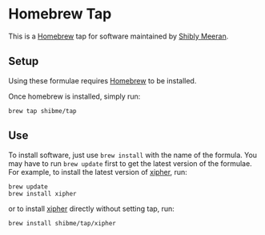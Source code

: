 Homebrew Tap
=====================
This is a [Homebrew][brew] tap for software maintained by [Shibly Meeran][shibme].

Setup
-----
Using these formulae requires [Homebrew][brew] to be installed.

Once homebrew is installed, simply run:
```
brew tap shibme/tap
```

Use
---
To install software, just use `brew install` with the name of the formula. You may have to run `brew update` first to get the latest version of the formulae. For example, to install the latest version of [xipher][xipher], run:
```
brew update
brew install xipher
```
or to install [xipher][xipher] directly without setting tap, run:
```
brew install shibme/tap/xipher
```

[brew]: http://brew.sh
[shibme]: https://github.com/shibme
[xipher]: https://github.com/shibme/xipher
